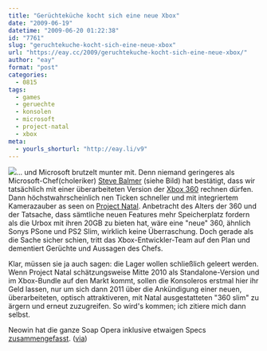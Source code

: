 ```yaml
---
title: "Gerüchteküche kocht sich eine neue Xbox"
date: "2009-06-19"
datetime: "2009-06-20 01:22:38"
id: "7761"
slug: "geruchtekuche-kocht-sich-eine-neue-xbox"
url: "https://eay.cc/2009/geruchtekuche-kocht-sich-eine-neue-xbox/"
author: "eay"
format: "post"
categories:
  - 0815
tags:
  - games
  - geruechte
  - konsolen
  - microsoft
  - project-natal
  - xbox
meta:
  - yourls_shorturl: "http://eay.li/v9"
---
```


![](https://eay.cc/uploads/2009/balmerxbox.jpg)... und Microsoft brutzelt munter mit. Denn niemand geringeres als Microsoft-Chef(choleriker) [Steve Balmer](http://de.wikipedia.org/wiki/Steve_Ballmer) (siehe Bild) hat bestätigt, dass wir tatsächlich mit einer überarbeiteten Version der [Xbox 360](//eay.cc/tag/xbox/) rechnen dürfen. Dann höchstwahrscheinlich nen Ticken schneller und mit integriertem Kamerazauber as seen on [Project Natal](http://www.xbox.com/en-US/live/projectnatal/). Anbetracht des Alters der 360 und der Tatsache, dass sämtliche neuen Features mehr Speicherplatz fordern als die Urbox mit ihren 20GB zu bieten hat, wäre eine "neue" 360, ähnlich Sonys PSone und PS2 Slim, wirklich keine Überraschung. Doch gerade als die Sache sicher schien, tritt das Xbox-Entwickler-Team auf den Plan und dementiert Gerüchte und Aussagen des Chefs.

Klar, müssen sie ja auch sagen: die Lager wollen schließlich geleert werden. Wenn Project Natal schätzungsweise Mitte 2010 als Standalone-Version und im Xbox-Bundle auf den Markt kommt, sollen die Konsoleros erstmal hier ihr Geld lassen, nur um sich dann 2011 über die Ankündigung einer neuen, überarbeiteten, optisch attraktiveren, mit Natal ausgestatteten "360 slim" zu ärgern und erneut zuzugreifen. So wird's kommen; ich zitiere mich dann selbst.

Neowin hat die ganze Soap Opera inklusive etwaigen Specs [zusammengefasst](http://www.neowin.net/news/gamers/09/06/19/rumour-new-xbox-coming-sooner-then-expected). ([via](http://www.kateinsclassics.com/2009/06/19/linktipps-1/))
